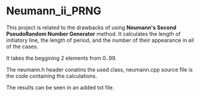 # Neumann_ii_PRNG

This project is related to the drawbacks of using **Neumann's Second PseudoRandom Number Generator** method.
It calculates the length of initiatory line, the length of period, and the number of their appearance in all of the cases.

It takes the beggining 2 elements from 0..99.

The neumann.h header conatins the used class, neumann.cpp source file is the code containing the calculations.

The results can be seen in an added txt file.

